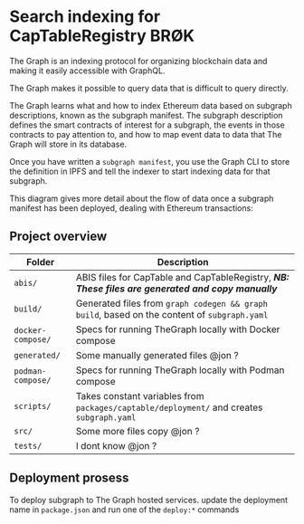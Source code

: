 # Search indexing for CapTableRegistry BRØK

The Graph is an indexing protocol for organizing blockchain data and making it easily accessible with GraphQL.

The Graph makes it possible to query data that is difficult to query directly.

The Graph learns what and how to index Ethereum data based on subgraph descriptions, known as the subgraph manifest. The subgraph description defines the smart contracts of interest for a subgraph, the events in those contracts to pay attention to, and how to map event data to data that The Graph will store in its database.

Once you have written a `subgraph manifest`, you use the Graph CLI to store the definition in IPFS and tell the indexer to start indexing data for that subgraph.

This diagram gives more detail about the flow of data once a subgraph manifest has been deployed, dealing with Ethereum transactions:


## Project overview

| **Folder** | **Description** |
|--|--|
| `abis/` | ABIS files for CapTable and CapTableRegistry, ***NB: These files are generated and copy manually*** |
| `build/` | Generated files from `graph codegen && graph build`, based on the content of `subgraph.yaml` |
| `docker-compose/` | Specs for running TheGraph locally with Docker compose |
| `generated/` | Some manually generated files @jon ? |
| `podman-compose/` | Specs for running TheGraph locally with Podman compose
| `scripts/` | Takes constant variables from `packages/captable/deployment/` and creates `subgraph.yaml` |
| `src/` | Some more files copy @jon ? |
| `tests/` | I dont know @jon ? |

## Deployment prosess
To deploy subgraph to The Graph hosted services. update the deployment name in `package.json` and run one of the `deploy:*` commands